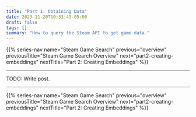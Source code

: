 ```yaml
---
title: "Part 1: Obtaining Data"
date: 2023-11-20T10:33:43-05:00
draft: false
tags: []
summary: "How to query the Steam API to get game data."
---
```


{{% series-nav name="Steam Game Search" previous="overview" previousTitle="Steam Game Search Overview" next="part2-creating-embeddings" nextTitle="Part 2: Creating Embeddings" %}}

---

TODO: Write post.

---

{{% series-nav name="Steam Game Search" previous="overview" previousTitle="Steam Game Search Overview" next="part2-creating-embeddings" nextTitle="Part 2: Creating Embeddings" %}}